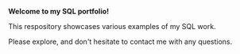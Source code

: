 **Welcome to my SQL portfolio!**

This respository showcases various examples of my SQL work.

Please explore, and don't hesitate to contact me with any questions.

